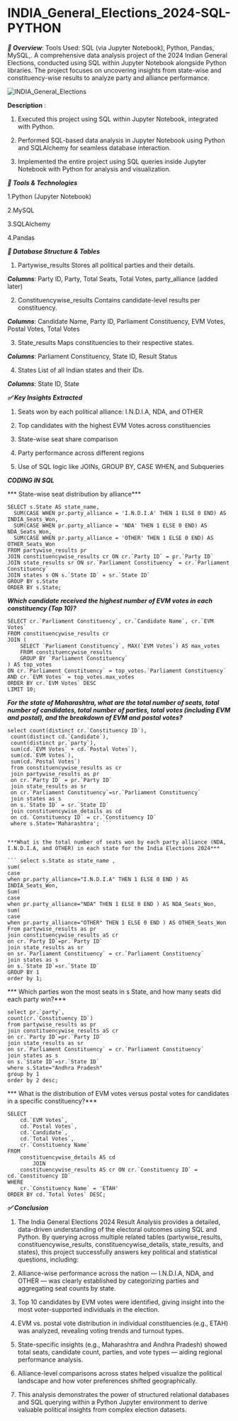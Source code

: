 # INDIA_General_Elections_2024-SQL-PYTHON
***📌 Overview***:
Tools Used:
SQL (via Jupyter Notebook), Python, Pandas, MySQL,. A comprehensive data analysis project of the 2024 Indian General Elections, conducted using SQL within Jupyter Notebook alongside Python libraries.
The project focuses on uncovering insights from state-wise and constituency-wise results to analyze party and alliance performance.


![INDIA_General_Elections](https://github.com/user-attachments/assets/27a672c4-8596-4250-af33-588db565d109)


**Description** :
1. Executed this project using SQL within Jupyter Notebook, integrated with Python.

2. Performed SQL-based data analysis in Jupyter Notebook using Python and SQLAlchemy for seamless database interaction.

3. Implemented the entire project using SQL queries inside Jupyter Notebook with Python for analysis and visualization.

***🧰 Tools & Technologies***

1.Python (Jupyter Notebook)

2.MySQL

3.SQLAlchemy

4.Pandas


***📂 Database Structure & Tables***

1. Partywise_results
Stores all political parties and their details.

***Columns***: Party ID, Party, Total Seats, Total Votes, party_alliance (added later)

2. Constituencywise_results
Contains candidate-level results per constituency.

***Columns***: Candidate Name, Party ID, Parliament Constituency, EVM Votes, Postal Votes, Total Votes

3. State_results
Maps constituencies to their respective states.

***Columns***: Parliament Constituency, State ID, Result Status

4. States
List of all Indian states and their IDs.

***Columns***: State ID, State



***✅ Key Insights Extracted***

1. Seats won by each political alliance: I.N.D.I.A, NDA, and OTHER

2. Top candidates with the highest EVM Votes across constituencies

3. State-wise seat share comparison

4. Party performance across different regions

5. Use of SQL logic like JOINs, GROUP BY, CASE WHEN, and Subqueries


***CODING IN SQL***

*** State-wise seat distribution by alliance***
```
SELECT s.State AS state_name,
  SUM(CASE WHEN pr.party_alliance = 'I.N.D.I.A' THEN 1 ELSE 0 END) AS INDIA_Seats_Won,
  SUM(CASE WHEN pr.party_alliance = 'NDA' THEN 1 ELSE 0 END) AS NDA_Seats_Won,
  SUM(CASE WHEN pr.party_alliance = 'OTHER' THEN 1 ELSE 0 END) AS OTHER_Seats_Won
FROM partywise_results pr
JOIN constituencywise_results cr ON cr.`Party ID` = pr.`Party ID`
JOIN state_results sr ON sr.`Parliament Constituency` = cr.`Parliament Constituency`
JOIN states s ON s.`State ID` = sr.`State ID`
GROUP BY s.State
ORDER BY s.State;
```



***Which candidate received the highest number of EVM votes in each constituency (Top 10)?***
```
SELECT cr.`Parliament Constituency`, cr.`Candidate Name`, cr.`EVM Votes`
FROM constituencywise_results cr
JOIN (
    SELECT `Parliament Constituency`, MAX(`EVM Votes`) AS max_votes
    FROM constituencywise_results
    GROUP BY `Parliament Constituency`
) AS top_votes
ON cr.`Parliament Constituency` = top_votes.`Parliament Constituency`
AND cr.`EVM Votes` = top_votes.max_votes
ORDER BY cr.`EVM Votes` DESC
LIMIT 10;
 ```


***For the state of Maharashtra, what are the total number of seats, total number of candidates, total number of parties, total votes (including EVM and postal), and the breakdown of EVM and postal votes?***
```
select count(distinct cr.`Constituency ID`),
 count(distinct cd.`Candidate`),
 count(distinct pr.`party`),
 sum(cd.`EVM Votes` + cd.`Postal Votes`),
 sum(cd.`EVM Votes`),
 sum(cd.`Postal Votes`)
 from constituencywise_results as cr
 join partywise_results as pr 
 on cr.`Party ID` = pr.`Party ID`
 join state_results as sr
 on cr.`Parliament Constituency`=sr.`Parliament Constituency`
 join states as s
 on s.`State ID` = sr.`State ID`
 join constituencywise_details as cd
 on cd.`Constituency ID` = cr.`Constituency ID` 
 where s.State='Maharashtra'; ``` 


***What is the total number of seats won by each party alliance (NDA, I.N.D.I.A, and OTHER) in each state for the India Elections 2024***

``` select s.State as state_name ,
sum(
case 
when pr.party_alliance="I.N.D.I.A" THEN 1 ELSE 0 END ) AS INDIA_Seats_Won,
Sum(
case 
when pr.party_alliance="NDA" THEN 1 ELSE 0 END ) AS NDA_Seats_Won,
sum(
case 
when pr.party_alliance="OTHER" THEN 1 ELSE 0 END ) AS OTHER_Seats_Won
From partywise_results as pr
join constituencywise_results aS cr
on cr.`Party ID`=pr.`Party ID`
join state_results as sr
on sr.`Parliament Constituency` = cr.`Parliament Constituency`
join states as s
on s.`State ID`=sr.`State ID`
GROUP BY 1
order by 1;
 ```



*** Which parties won the most seats in s State, and how many seats did each party win?***
```
select pr.`party`,
count(cr.`Constituency ID`)
from partywise_results as pr
join constituencywise_results aS cr
on cr.`Party ID`=pr.`Party ID`
join state_results as sr
on sr.`Parliament Constituency` = cr.`Parliament Constituency`
join states as s
on s.`State ID`=sr.`State ID`
where s.State="Andhra Pradesh"
group by 1
order by 2 desc;
 ```

***  What is the distribution of EVM votes versus postal votes for candidates in a specific constituency?*** 

``` 
SELECT 
    cd.`EVM Votes`,
    cd.`Postal Votes`,
    cd.`Candidate`,
    cd.`Total Votes`,
    cr.`Constituency Name`
FROM
    constituencywise_details AS cd
        JOIN
    constituencywise_results AS cr ON cr.`Constituency ID` = cd.`Constituency ID`
WHERE
    cr.`Constituency Name` = 'ETAH'
ORDER BY cd.`Total Votes` DESC;
 ```


***✅ Conclusion***


1. The India General Elections 2024 Result Analysis provides a detailed, data-driven understanding of the electoral outcomes using SQL and Python. By querying across multiple related tables (partywise_results, constituencywise_results, constituencywise_details, state_results, and states), this project successfully answers key political and statistical questions, including:

2. Alliance-wise performance across the nation — I.N.D.I.A, NDA, and OTHER — was clearly established by categorizing parties and aggregating seat counts by state.

3. Top 10 candidates by EVM votes were identified, giving insight into the most voter-supported individuals in the election.

4. EVM vs. postal vote distribution in individual constituencies (e.g., ETAH) was analyzed, revealing voting trends and turnout types.

5. State-specific insights (e.g., Maharashtra and Andhra Pradesh) showed total seats, candidate count, parties, and vote types — aiding regional performance analysis.

6. Alliance-level comparisons across states helped visualize the political landscape and how voter preferences shifted geographically.

7. This analysis demonstrates the power of structured relational databases and SQL querying within a Python Jupyter environment to derive valuable political insights from complex election datasets.


